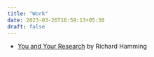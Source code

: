 ```yaml
---
title: "Work"
date: 2023-03-26T16:59:13+05:30
draft: false
---
```


- [You and Your Research](https://d37ugbyn3rpeym.cloudfront.net/stripe-press/TAODSAE_zine_press.pdf) by Richard Hamming
